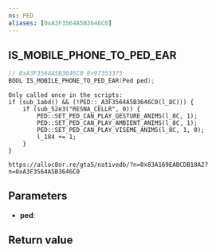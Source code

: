 ```yaml
---
ns: PED
aliases: [0xA3F3564A5B3646C0]
---
```

## IS_MOBILE_PHONE_TO_PED_EAR

```c
// 0xA3F3564A5B3646C0 0x97353375
BOOL IS_MOBILE_PHONE_TO_PED_EAR(Ped ped);
```

```
Only called once in the scripts:
if (sub_1abd() && (!PED::_A3F3564A5B3646C0(l_8C))) {
    if (sub_52e3("RESNA_CELLR", 0)) {
        PED::SET_PED_CAN_PLAY_GESTURE_ANIMS(l_8C, 1);
        PED::SET_PED_CAN_PLAY_AMBIENT_ANIMS(l_8C, 1);
        PED::SET_PED_CAN_PLAY_VISEME_ANIMS(l_8C, 1, 0);
        l_184 += 1;
    }
}
```

```
https://alloc8or.re/gta5/nativedb/?n=0x83A169EABCDB10A2?n=0xA3F3564A5B3646C0  
```

## Parameters
* **ped**: 

## Return value
